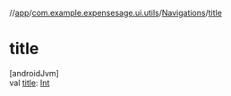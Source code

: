 //[app](../../../index.md)/[com.example.expensesage.ui.utils](../index.md)/[Navigations](index.md)/[title](title.md)

# title

[androidJvm]\
val [title](title.md): [Int](https://kotlinlang.org/api/latest/jvm/stdlib/kotlin/-int/index.html)
